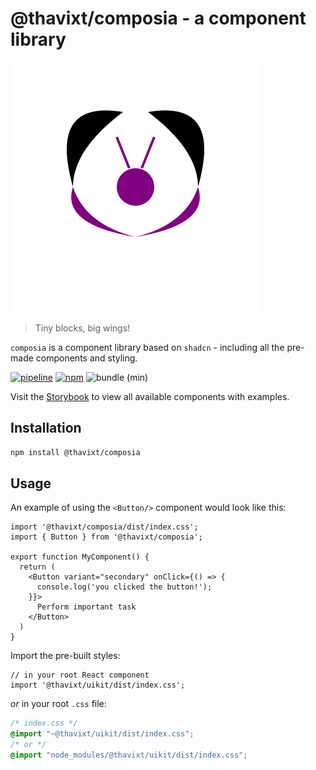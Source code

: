 # @thavixt/composia - a component library

![Alt text](./public/composia.svg)

> Tiny blocks, big wings!

`composia` is a component library based on `shadcn` - including all the pre-made components and styling.

[![pipeline](https://github.com/thavixt/composia/actions/workflows/build.yml/badge.svg)](https://github.com/thavixt/composia/actions/workflows/build.yml)
[![npm](https://img.shields.io/npm/v/@thavixt/composia)](https://www.npmjs.com/package/@thavixt/tcn)
![bundle (min)](https://img.shields.io/bundlephobia/min/%40thavixt%2Fcomposia)

Visit the [Storybook](https://composia.komlosidev.net/) to view all available components with examples.

## Installation

```bash
npm install @thavixt/composia
```

## Usage

An example of using the `<Button/>` component would look like this:

```tsx
import '@thavixt/composia/dist/index.css';
import { Button } from '@thavixt/composia';

export function MyComponent() {
  return (
    <Button variant="secondary" onClick={() => {
      console.log('you clicked the button!');
    }}>
      Perform important task
    </Button>
  )
}
```

Import the pre-built styles:

```tsx
// in your root React component
import '@thavixt/uikit/dist/index.css';
```
*or* in your root `.css` file:

```css
/* index.css */
@import "~@thavixt/uikit/dist/index.css";
/* or */
@import "node_modules/@thavixt/uikit/dist/index.css";
```